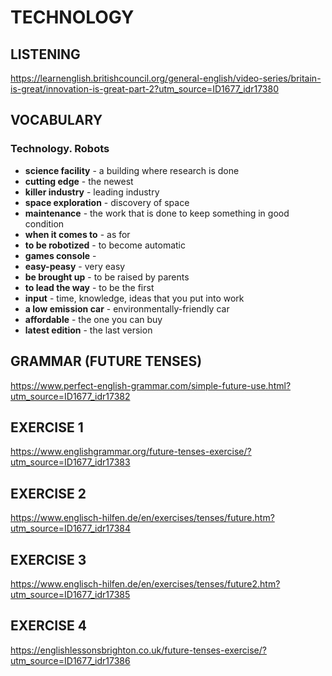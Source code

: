 # TECHNOLOGY
## LISTENING
https://learnenglish.britishcouncil.org/general-english/video-series/britain-is-great/innovation-is-great-part-2?utm_source=ID1677_idr17380
## VOCABULARY
### Technology. Robots
- **science facility** - a building where research is done
- **cutting edge** - the newest
- **killer industry** - leading industry
- **space exploration** - discovery of space
- **maintenance** - the work that is done to keep something in good condition
- **when it comes to** - as for
- **to be robotized** - to become automatic
- **games console** - 
- **easy-peasy** - very easy
- **be brought up** - to be raised by parents
- **to lead the way** - to be the first
- **input** - time, knowledge, ideas that you put into work
- **a low emission car** - environmentally-friendly car
- **affordable** - the one you can buy
- **latest edition** - the last version
## GRAMMAR (FUTURE TENSES)
https://www.perfect-english-grammar.com/simple-future-use.html?utm_source=ID1677_idr17382
## EXERCISE 1
https://www.englishgrammar.org/future-tenses-exercise/?utm_source=ID1677_idr17383
## EXERCISE 2
https://www.englisch-hilfen.de/en/exercises/tenses/future.htm?utm_source=ID1677_idr17384
## EXERCISE 3
https://www.englisch-hilfen.de/en/exercises/tenses/future2.htm?utm_source=ID1677_idr17385
## EXERCISE 4
https://englishlessonsbrighton.co.uk/future-tenses-exercise/?utm_source=ID1677_idr17386